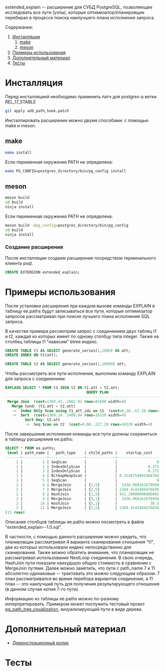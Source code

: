 extended_explain -- расширение для СУБД PostgreSQL, позволяющее исследовать все пути (узлы), которые оптимизатор/планировщик перебирал в процессе поиска наилучшего плана исполнения запроса. 

Содержание:

1. [Инсталляция](#инсталляция)
     1. [make](#make)
     2. [meson](#meson)
2. [Примеры использования](#примеры-использования)
3. [Дополнительный материал](#дополнительный-материал)
4. [Тесты](#тесты)

# Инсталляция

Перед инсталляцией необходимо применить патч для postgres-а ветки REL_17_STABLE

```sh
git apply add_path_hook.patch
```

Инсталлировать расширение можно двумя способами: с помощью make и meson.

## make
```sh
make install
```    
Если переменная окружения PATH не определена:
```sh
make PG_CONFIG=postgres_directory/bin/pg_config install
```
## meson 
```sh
meson build
cd build
ninja install
```
Если переменная окружения PATH не определена:
```sh
meson build -Dpg_config=postgres_directory/bin/pg_config
cd build
ninja install
```

### Создание расширения

После инсталляции создаем расширение посредством терминального клиента psql.
```sql
CREATE EXTENSION extended_explain;
```

# Примеры использования

После установки расширения при каждом вызове команды EXPLAIN в таблицу ee.paths будут записываться все пути, которые оптимизатор запросов рассматривал при поиске лучшего плана исполнения SQL запроса.

В качестве примера рассмотрим запрос с соединением двух таблиц t1 и t2, каждая из которых имеет по одному столбцу типа integer. Также на столбец таблицы t1 "навесим" btree индекс.
```sql
CREATE TABLE t1 AS SELECT generate_series(1,1000) AS att;
CREATE INDEX ON t1(att);

CREATE TABLE t2 AS SELECT generate_series(1,10000) att;
```

Чтобы рассмотреть все пути исполнения, выполним команду EXPLAIN для запроса с соединением:

```sql
EXPLAIN SELECT * FROM t1 JOIN t2 ON t1.att = t2.att;
                                     QUERY PLAN                                     
------------------------------------------------------------------------------------
 Merge Join  (cost=1369.41..2662.91 rows=81600 width=8)
   Merge Cond: (t1.att = t2.att)
   ->  Index Only Scan using t1_att_idx on t1  (cost=0.28..67.28 rows=1000 width=4)
   ->  Sort  (cost=1369.14..1409.94 rows=16320 width=4)
         Sort Key: t2.att
         ->  Seq Scan on t2  (cost=0.00..227.20 rows=16320 width=4)
```

После завершения исполнения команды все пути должны сохраниться в таблицу расширения ee.paths:

```sql
SELECT * FROM ee.paths;
 level | path_name |   path_type    | child_paths |    startup_cost    |     total_cost      | rows  | is_del | rel_name | indexoid 
-------+-----------+----------------+-------------+--------------------+---------------------+-------+--------+----------+----------
     1 |         1 | SeqScan        |             |                  0 |                  18 |  1000 | f      | t1       |         
     1 |         2 | IndexOnlyScan  |             |              0.275 |              67.275 |  1000 | f      | t1       |   983506
     1 |         3 | IndexOnlyScan  |             |              0.275 | 0.36568627450980395 |     5 | f      | t1       |   983506
     1 |         4 | BitmapHeapScan |             | 0.3149754901960784 |   4.377475490196078 |     5 | f      | t1       |         
     1 |         5 | SeqScan        |             |                  0 |  227.20000000000002 | 16320 | f      | t2       |         
     2 |         6 | MergeJoin      | {1,5}       |  1436.968161870994 |  2665.9681618709938 | 81600 | f      |          |         
     2 |         7 | MergeJoin      | {2,5}       | 1369.4142404476836 |  2662.9142404476834 | 81600 | f      |          |         
     2 |         8 | HashJoin       | {1,5}       | 431.20000000000005 |              3307.7 | 81600 | f      |          |         
     2 |         9 | MergeJoin      | {5,1}       |  1436.968161870994 |   2742.568161870994 | 81600 | f      |          |         
     2 |        10 | HashJoin       | {5,1}       |               30.5 |              3154.5 | 81600 | f      |          |         
     2 |        11 | MergeJoin      | {2,5}       | 1369.4142404476836 |  2662.9142404476834 | 81600 | f      |          |         
(11 rows)
```
Описание столбцов таблицы ee.paths можно посмотреть в файле "extended_explain--1.0.sql".

В частности, с помощью данного расширения можно увидеть, что планировщик рассматривал 4 варианта сканирования отношения "t1", два из
которых использовали индекс непосредственно для сканирования. Также можно обратить внимание, что планировщик не рассматривал использование NestLoop соединения. В свою очередь, HashJoin пути показали наихудшую общую стоимость в сравнении с MergeJoin путями. Далее можно заметить, что пути с path_name 7 и 11 абсолютно одинаковые -- трактовать это можно следующим образом: 7 план рассматривался во время перебора вариантов соединения, а 11 план -- это наилучший путь для получения результирующего отношения (в данном случае копия 7-го пути).

Информацию из таблицы ee.paths можно по-разному интерпретировать. Примером может послужить тестовый проект [pg_path_tree_visualization](https://github.com/04ina/pg_path_tree_visualization), визуализирующий пути в виде дерева.

# Дополнительный материал

* [Демонстрационный ролик](https://rutube.ru/video/private/69afe214c5b051d23f302c2742d8cb43/?p=Kl6r1nZqvODlZ0IUxboPXw)

# Тесты 

